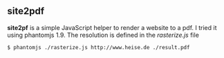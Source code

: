 site2pdf
--------

**site2pf** is a simple JavaScript helper to render a website to a pdf. I tried it using phantomjs 1.9. The resolution is defined in the *rasterize.js* file

```$ phantomjs ./rasterize.js http://www.heise.de ./result.pdf```
